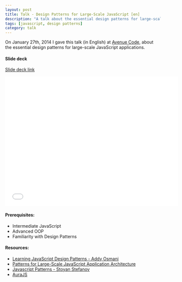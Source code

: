 ```yaml
---
layout: post
title: Talk - Design Patterns for Large-Scale JavaScript [en]
description: "A talk about the essential design patterns for large-scale JavaScript applications."
tags: [javascript, design patterns]
category: talk
---
```


On January 27th, 2014 I gave this talk (in English) at [Avenue Code](http://www.avenuecode.com), about the  essential design patterns for large-scale JavaScript applications.
<br/>
#### Slide deck
[Slide deck link](//slid.es/avenuecode/design-patterns-for-large-scale-javascript)
<iframe src="//slid.es/avenuecode/design-patterns-for-large-scale-javascript/embed" width="560" height="420" scrolling="no" frameborder="0" allowfullscreen="allowfullscreen"> </iframe><br/>

#### Prerequisites:

* Intermediate JavaScript
* Advanced OOP
* Familiarity with Design Patterns

#### Resources:

* [Learning JavaScript Design Patterns - Addy Osmani](http://addyosmani.com/resources/essentialjsdesignpatterns)
* [Patterns for Large-Scale JavaScript Application Architecture](http://addyosmani.com/largescalejavascript)
* [Javascript Patterns - Stoyan Stefanov](http://shop.oreilly.com/product/9780596806767.do)
* [AuraJS](http://aurajs.com)
